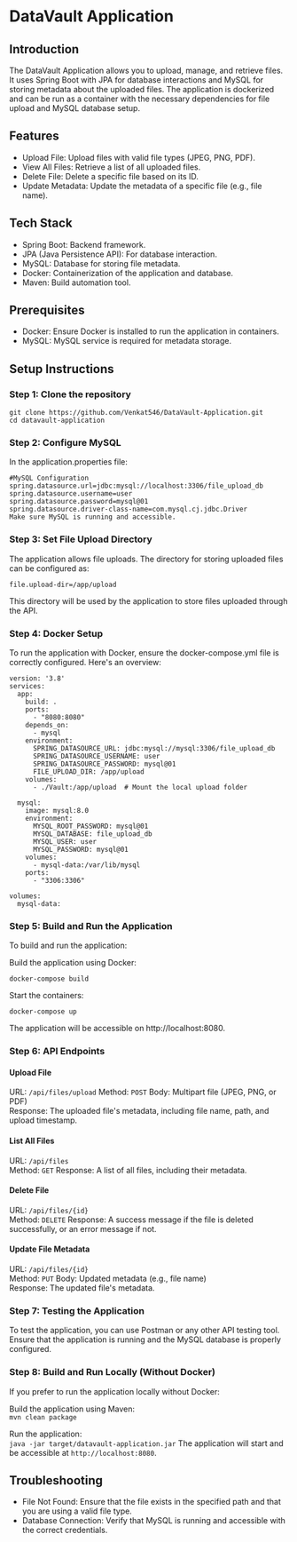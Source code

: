 # DataVault Application  


## Introduction  
The DataVault Application allows you to upload, manage, and retrieve files. It uses Spring Boot with JPA for database interactions and MySQL for storing metadata about the uploaded files. The application is dockerized and can be run as a container with the necessary dependencies for file upload and MySQL database setup.  


## Features  

- Upload File: Upload files with valid file types (JPEG, PNG, PDF).  
- View All Files: Retrieve a list of all uploaded files.  
- Delete File: Delete a specific file based on its ID.  
- Update Metadata: Update the metadata of a specific file (e.g., file name).  


## Tech Stack  

- Spring Boot: Backend framework.  
- JPA (Java Persistence API): For database interaction.  
- MySQL: Database for storing file metadata.  
- Docker: Containerization of the application and database.  
- Maven: Build automation tool.


## Prerequisites  

- Docker: Ensure Docker is installed to run the application in containers.  
- MySQL: MySQL service is required for metadata storage.  


## Setup Instructions  

### Step 1: Clone the repository  
```
git clone https://github.com/Venkat546/DataVault-Application.git
cd datavault-application
```



### Step 2: Configure MySQL  

In the application.properties file:  

```
#MySQL Configuration
spring.datasource.url=jdbc:mysql://localhost:3306/file_upload_db
spring.datasource.username=user
spring.datasource.password=mysql@01
spring.datasource.driver-class-name=com.mysql.cj.jdbc.Driver
Make sure MySQL is running and accessible.
```



### Step 3: Set File Upload Directory  
The application allows file uploads. The directory for storing uploaded files can be configured as:  

```
file.upload-dir=/app/upload
```
This directory will be used by the application to store files uploaded through the API.    



### Step 4: Docker Setup  
To run the application with Docker, ensure the docker-compose.yml file is correctly configured. Here's an overview:  

```
version: '3.8'
services:
  app:
    build: .
    ports:
      - "8080:8080"
    depends_on:
      - mysql
    environment:
      SPRING_DATASOURCE_URL: jdbc:mysql://mysql:3306/file_upload_db
      SPRING_DATASOURCE_USERNAME: user
      SPRING_DATASOURCE_PASSWORD: mysql@01
      FILE_UPLOAD_DIR: /app/upload
    volumes:
      - ./Vault:/app/upload  # Mount the local upload folder

  mysql:
    image: mysql:8.0
    environment:
      MYSQL_ROOT_PASSWORD: mysql@01
      MYSQL_DATABASE: file_upload_db
      MYSQL_USER: user
      MYSQL_PASSWORD: mysql@01
    volumes:
      - mysql-data:/var/lib/mysql
    ports:
      - "3306:3306"

volumes:
  mysql-data:
```



### Step 5: Build and Run the Application  
To build and run the application:  

Build the application using Docker:  

```
docker-compose build
```
Start the containers:  
```
docker-compose up
```
The application will be accessible on http://localhost:8080.  



### Step 6: API Endpoints    

#### Upload File    
URL: ``/api/files/upload``
Method: `POST` 
Body: Multipart file (JPEG, PNG, or PDF)  
Response: The uploaded file's metadata, including file name, path, and upload timestamp.  


#### List All Files      
URL: ``/api/files``  
Method: `GET` 
Response: A list of all files, including their metadata.      


#### Delete File    
URL: ``/api/files/{id}``  
Method: `DELETE` 
Response: A success message if the file is deleted successfully, or an error message if not.  


#### Update File Metadata  
URL: ``/api/files/{id}``  
Method: `PUT`
Body: Updated metadata (e.g., file name)  
Response: The updated file's metadata.      


### Step 7: Testing the Application
To test the application, you can use Postman or any other API testing tool. Ensure that the application is running and the MySQL database is properly configured.  


### Step 8: Build and Run Locally (Without Docker)  
If you prefer to run the application locally without Docker:  

Build the application using Maven:  
```mvn clean package```  


Run the application:  
```java -jar target/datavault-application.jar```
The application will start and be accessible at `http://localhost:8080`.  


## Troubleshooting  

- File Not Found: Ensure that the file exists in the specified path and that you are using a valid file type.
- Database Connection: Verify that MySQL is running and accessible with the correct credentials.
